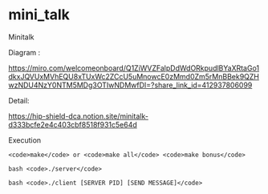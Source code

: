 # mini_talk
Minitalk

Diagram :

https://miro.com/welcomeonboard/Q1ZiWVZFalpDdWdORkpudlBYaXRtaGo1dkxJQVUxMVhEQU8xTUxWc2ZCcU5uMnowcE0zMmd0Zm5rMnBBek9QZHwzNDU4NzY0NTM5MDg3OTIwNDMwfDI=?share_link_id=412937806099

Detail:

https://hip-shield-dca.notion.site/minitalk-d333bcfe2e4c403cbf8518f931c5e64d

Execution

    <code>make</code> or <code>make all</code> <code>make bonus</code> 

    bash <code>./server</code>

    bash <code>./client [SERVER PID] [SEND MESSAGE]</code>
